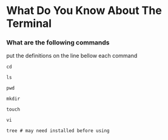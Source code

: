 # What Do You Know About The Terminal

### What are the following commands
put the definitions on the line bellow each command

```
cd 
```

```
ls 
```

```
pwd 
```

```
mkdir 
```

```
touch 
```

```
vi 
```

```
tree # may need installed before using
```

